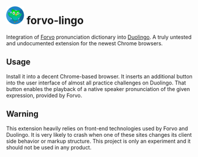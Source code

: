# ![logo](/icon48.png) forvo-lingo

Integration of [Forvo](http://forvo.com) pronunciation dictionary into [Duolingo](http://duolingo.com). A truly untested and undocumented extension for the newest Chrome browsers.


## Usage

Install it into a decent Chrome-based browser. It inserts an additional button into the user interface of almost all practice challenges on Duolingo. That button enables the playback of a native speaker pronunciation of the given expression, provided by Forvo.


## Warning

This extension heavily relies on front-end technologies used by Forvo and Duolingo. It is very likely to crash when one of these sites changes its client side behavior or markup structure. This project is only an experiment and it should not be used in any product.
